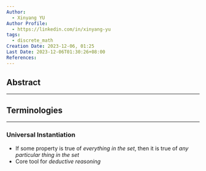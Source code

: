 ```yaml
---
Author:
  - Xinyang YU
Author Profile:
  - https://linkedin.com/in/xinyang-yu
tags:
  - discrete_math
Creation Date: 2023-12-06, 01:25
Last Date: 2023-12-06T01:30:26+08:00
References: 
---
```

## Abstract
---



## Terminologies
---
### Universal Instantiation
- If some property is true of *everything in the set*, then it is true of *any particular thing in the set*
- Core tool for *deductive reasoning*